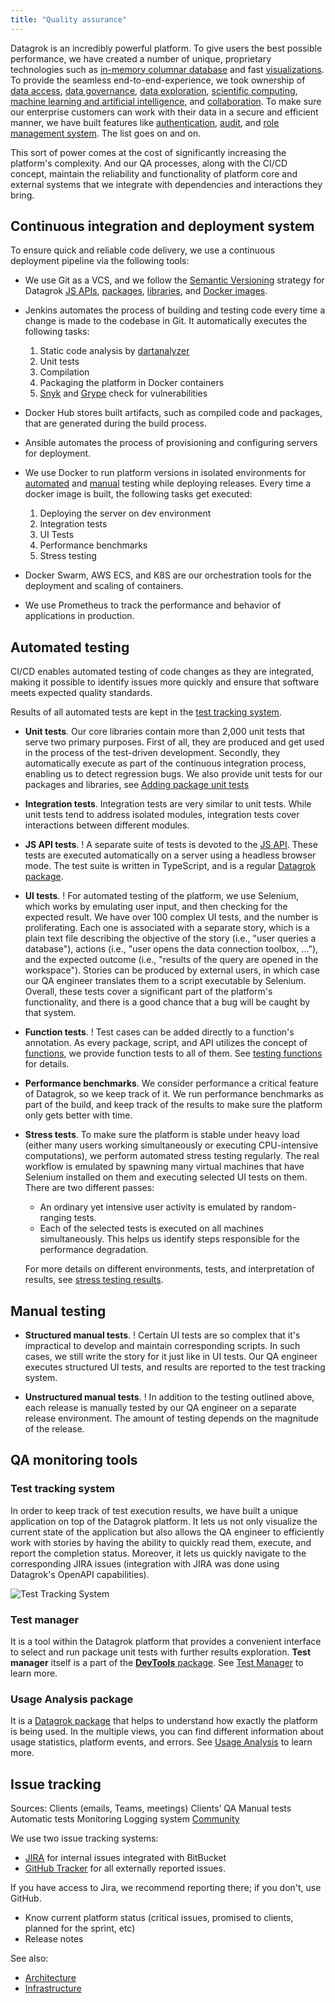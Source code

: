 ```yaml
---
title: "Quality assurance"
---
```


Datagrok is an incredibly powerful platform. To give users the best possible
performance, we have created a number of unique, proprietary technologies such
as [in-memory columnar database](architecture.md#data-engine) and fast
[visualizations](architecture.md#viewers).
To provide the seamless
end-to-end-experience, we took ownership of
[data access](../../home.md#access),
[data governance](../../home.md#access),
[data exploration](../../home.md#explore),
[scientific computing](../../compute/scripting.md),
[machine learning and artificial intelligence](../../home.md#explore), and
[collaboration](../../home.md#share).
To make sure our enterprise customers can work with their data in a secure and
efficient manner, we have built features like
[authentication](../../govern/authentication.md),
[audit](../../govern/audit.md), and
[role management system](../../govern/authentication.md).
The list goes on and on.

This sort of power comes at the cost of significantly increasing the platform's
complexity. And our QA processes, along with the CI/СD concept, maintain the
reliability and functionality of platform core and external systems that we
integrate with dependencies and interactions they bring.

## Continuous integration and deployment system

To ensure quick and reliable code delivery, we use a continuous deployment
pipeline via the following tools:

* We use Git as a VCS, and we follow the
[Semantic Versioning](https://semver.org/) strategy for Datagrok
[JS APIs](https://github.com/datagrok-ai/public/tree/master/js-api),
[packages](https://github.com/datagrok-ai/public/tree/master/packages),
[libraries](https://github.com/datagrok-ai/public/tree/master/libraries), and
[Docker images](https://hub.docker.com/u/datagrok).
* Jenkins automates the process of building and testing code every time a change
is made to the codebase in Git. It automatically executes the following tasks:
  1. Static code analysis by [dartanalyzer](https://pub.dev/packages/analyzer)
  2. Unit tests
  3. Compilation
  4. Packaging the platform in Docker containers
  5. [Snyk](https://snyk.io/) and
  [Grype](https://github.com/anchore/grype/) check for vulnerabilities

* Docker Hub stores built artifacts, such as compiled code and packages, that
are generated during the build process.
* Ansible automates the process of provisioning and configuring servers for
deployment.
* We use Docker to run platform versions in isolated environments for
[automated](#automated-testing) and
[manual](#manual-testing)
testing while deploying releases. Every time a docker image is built, the
following tasks get executed:
  1. Deploying the server on dev environment
  2. Integration tests
  3. UI Tests
  4. Performance benchmarks
  5. Stress testing
* Docker Swarm, AWS ECS, and K8S are our orchestration tools for the deployment
and scaling of containers.
* We use Prometheus to track the performance and behavior of applications in
production.

<!--We’ve developed our internal Logging System :
+ Context system
+ User settings
+ Datlas logging
Debug flags
Group settings
Client-side settings
Audit integration -->

## Automated testing

CI/CD enables automated testing of code changes as they are integrated, making
it possible to identify issues more quickly and ensure that software meets
expected quality standards.

Results of all automated tests are kept in the
[test tracking system](#test-tracking-system).

* **Unit tests**. Our core libraries contain more than 2,000 unit tests that serve two primary
purposes. First of all, they are produced and get used in the process of the
test-driven development. Secondly, they automatically execute as part of the
continuous integration process, enabling us to detect regression bugs. We also
provide unit tests for our packages and libraries, see
[Adding package unit tests](../how-to/add-package-tests.md/#adding-unit-tests)
* **Integration tests**. Integration tests are very similar to unit tests. While unit tests tend to
address isolated modules, integration tests cover interactions between different
modules.
* **JS API tests**. ! A separate suite of tests is devoted to the [JS API](../js-api.md). These
tests are executed automatically on a server using a headless browser mode. The
test suite is written in TypeScript, and is a regular
[Datagrok package](https://github.com/datagrok-ai/public/tree/master/packages/ApiTests).
* **UI tests**. ! For automated testing of the platform, we use Selenium, which works by
emulating user input, and then checking for the expected result. We have over
100 complex UI tests, and the number is proliferating. Each one is associated
with a separate story, which is a plain text file describing the objective of
the story (i.e., "user queries a database"), actions (i.e., "user opens the data
connection toolbox, ..."), and the expected outcome (i.e., "results of the query
are opened in the workspace"). Stories can be produced by external users, in
which case our QA engineer translates them to a script executable by Selenium.
Overall, these tests cover a significant part of the platform's functionality,
and there is a good chance that a bug will be caught by that system.
* **Function tests**. ! Test cases can be added directly to a function's
annotation. As every package, script, and API utilizes the concept of
[functions](../../datagrok/functions/functions.md), we provide function tests to
all of them. See
[testing functions](https://datagrok.ai/help/develop/how-to/add-package-tests#testing-functions)
for details.
* **Performance benchmarks**. We consider performance a critical feature of
Datagrok, so we keep track of it. We run performance benchmarks as part of the
build, and keep track of the results to make sure the platform only gets better
with time.
* **Stress tests**. To make sure the platform is stable under heavy load (either
many users working simultaneously or executing CPU-intensive computations), we
perform automated stress testing regularly. The real workflow is emulated by
spawning many virtual machines that have Selenium installed on them and
executing selected UI tests on them. There are two different passes:
  * An ordinary yet intensive user activity is emulated by random-ranging tests.
  * Each of the selected tests is executed on all machines simultaneously. This
helps us identify steps responsible for the performance degradation.

  For more details on different environments, tests, and interpretation of
results, see [stress testing results](stress-testing-results.md).

## Manual testing

* **Structured manual tests**. ! Certain UI tests are so complex that it's
impractical to develop and maintain corresponding scripts. In such cases, we
still write the story for it just like in UI tests. Our QA engineer executes
structured UI tests, and results are reported to the test tracking system.

* **Unstructured manual tests**. ! In addition to the testing outlined above,
each release is manually tested by our QA engineer on a separate release
environment. The amount of testing depends on the magnitude of the release.

## QA monitoring tools

### Test tracking system

In order to keep track of test execution results, we have built a unique
application on top of the Datagrok platform. It lets us not only visualize the
current state of the application but also allows the QA engineer to efficiently
work with stories by having the ability to quickly read them, execute, and
report the completion status. Moreover, it lets us quickly navigate to the
corresponding JIRA issues (integration with JIRA was done using Datagrok's
OpenAPI capabilities).

![Test Tracking System](test-tracking-system.png)

### Test manager

It is a tool within the Datagrok platform that provides a convenient interface
to select and run package unit tests with further results exploration. **Test
manager** itself is a part of the [**DevTools** package](https://github.com/datagrok-ai/public/tree/master/packages/DevTools).
See [Test Manager](../how-to/test-packages.md/#test-manager) to learn more.

### Usage Analysis package

It is a
[Datagrok package](https://github.com/datagrok-ai/public/tree/master/packages/UsageAnalysis)
that helps to understand how exactly the platform is being used. In the multiple
views, you can find different information about usage statistics, platform
events, and errors. See
[Usage Analysis](../../govern/usage-analysis.md) to
learn more.

## Issue tracking

Sources:
Clients (emails, Teams, meetings)
Clients’ QA
Manual tests
Automatic tests
Monitoring
Logging system
[Community](https://community.datagrok.ai/)

We use two issue tracking systems:

* [JIRA](https://reddata.atlassian.net/)
for internal issues integrated with BitBucket
* [GitHub Tracker](https://github.com/datagrok-ai/public/issues)
for all externally reported issues.

If you have access to Jira, we recommend reporting there; if you don't, use
GitHub.

* Know current platform status (critical issues, promised to clients, planned
  for the sprint, etc)
* Release notes

See also:

* [Architecture](architecture.md)
* [Infrastructure](infrastructure.md)
